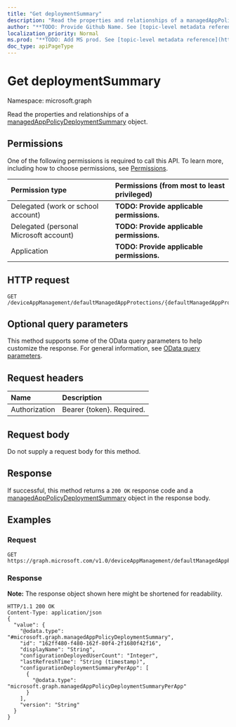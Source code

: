 ```yaml
---
title: "Get deploymentSummary"
description: "Read the properties and relationships of a managedAppPolicyDeploymentSummary object."
author: "**TODO: Provide Github Name. See [topic-level metadata reference](https://msgo.azurewebsites.net/add/document/guidelines/metadata.html#topic-level-metadata)**"
localization_priority: Normal
ms.prod: "**TODO: Add MS prod. See [topic-level metadata reference](https://msgo.azurewebsites.net/add/document/guidelines/metadata.html#topic-level-metadata)**"
doc_type: apiPageType
---
```


# Get deploymentSummary

Namespace: microsoft.graph

Read the properties and relationships of a [managedAppPolicyDeploymentSummary](../resources/intune-managedapppolicydeploymentsummary.md) object.

## Permissions
One of the following permissions is required to call this API. To learn more, including how to choose permissions, see [Permissions](/concepts/permissions-reference.md).

|Permission type|Permissions (from most to least privileged)|
|:---|:---|
|Delegated (work or school account)|**TODO: Provide applicable permissions.**|
|Delegated (personal Microsoft account)|**TODO: Provide applicable permissions.**|
|Application|**TODO: Provide applicable permissions.**|

## HTTP request

<!-- {
  "blockType": "ignored"
}
-->
``` http
GET /deviceAppManagement/defaultManagedAppProtections/{defaultManagedAppProtectionId}/deploymentSummary
```

## Optional query parameters
This method supports some of the OData query parameters to help customize the response. For general information, see [OData query parameters](/graph/query-parameters).

## Request headers
|Name|Description|
|:---|:---|
|Authorization|Bearer {token}. Required.|

## Request body
Do not supply a request body for this method.

## Response

If successful, this method returns a `200 OK` response code and a [managedAppPolicyDeploymentSummary](../resources/intune-managedapppolicydeploymentsummary.md) object in the response body.

## Examples

### Request
<!-- {
  "blockType": "request",
  "name": "get_managedapppolicydeploymentsummary"
}
-->
``` http
GET https://graph.microsoft.com/v1.0/deviceAppManagement/defaultManagedAppProtections/{defaultManagedAppProtectionId}/deploymentSummary
```


### Response
**Note:** The response object shown here might be shortened for readability.
<!-- {
  "blockType": "response",
  "truncated": true,
  "@odata.type": "microsoft.graph.managedAppPolicyDeploymentSummary"
}
-->
``` http
HTTP/1.1 200 OK
Content-Type: application/json
{
  "value": {
    "@odata.type": "#microsoft.graph.managedAppPolicyDeploymentSummary",
    "id": "162ff480-f480-162f-80f4-2f1680f42f16",
    "displayName": "String",
    "configurationDeployedUserCount": "Integer",
    "lastRefreshTime": "String (timestamp)",
    "configurationDeploymentSummaryPerApp": [
      {
        "@odata.type": "microsoft.graph.managedAppPolicyDeploymentSummaryPerApp"
      }
    ],
    "version": "String"
  }
}
```

